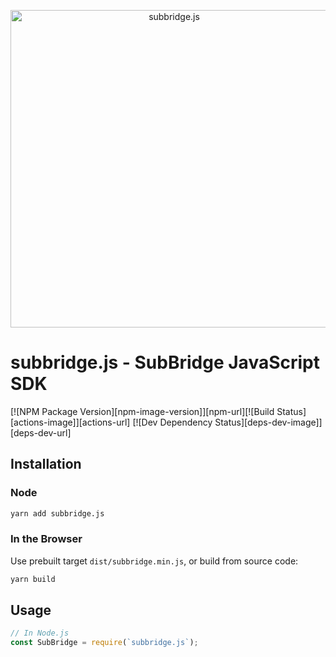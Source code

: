 <p style="text-align: center;">
  <img src="http://www.w3.org/2000/svg" width="508" alt="subbridge.js">
</p>

# subbridge.js - SubBridge JavaScript SDK

[![NPM Package Version][npm-image-version]][npm-url][![Build Status][actions-image]][actions-url] [![Dev Dependency Status][deps-dev-image]][deps-dev-url]

## Installation

### Node

```bash
yarn add subbridge.js
```

### In the Browser

Use prebuilt target `dist/subbridge.min.js`, or build from source code:

```bash
yarn build
```

## Usage

```js
// In Node.js
const SubBridge = require(`subbridge.js`);
```

